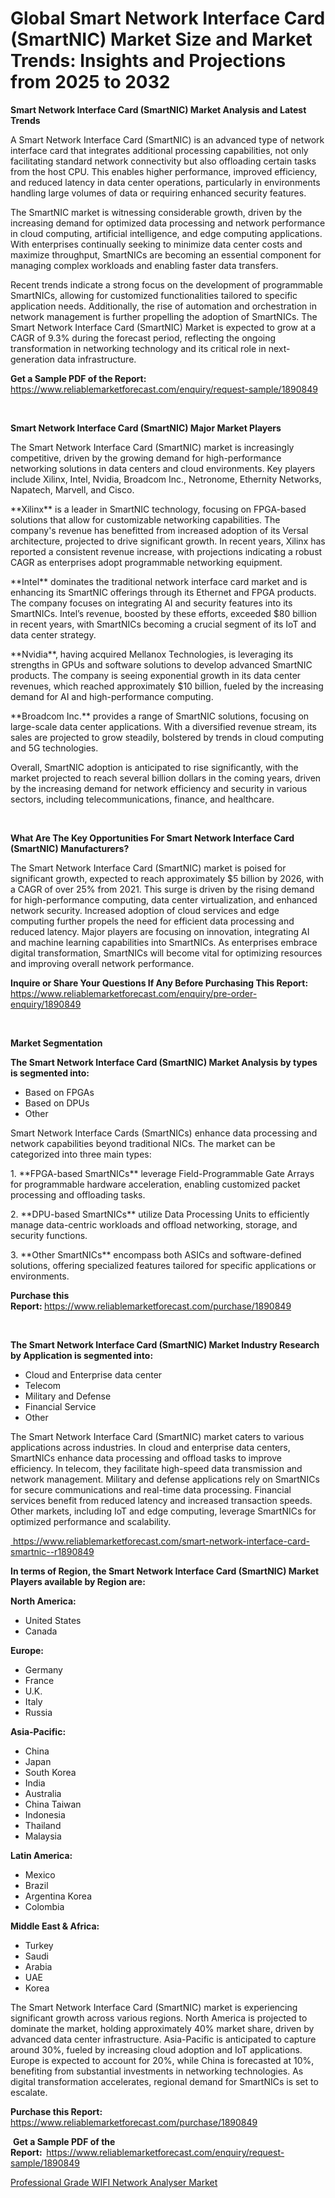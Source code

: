 <p><h1>Global Smart Network Interface Card (SmartNIC) Market Size and Market Trends: Insights and Projections from 2025 to 2032</h1></p><p><strong>Smart Network Interface Card (SmartNIC) Market Analysis and Latest Trends</strong></p>
<p><p>A Smart Network Interface Card (SmartNIC) is an advanced type of network interface card that integrates additional processing capabilities, not only facilitating standard network connectivity but also offloading certain tasks from the host CPU. This enables higher performance, improved efficiency, and reduced latency in data center operations, particularly in environments handling large volumes of data or requiring enhanced security features.</p><p>The SmartNIC market is witnessing considerable growth, driven by the increasing demand for optimized data processing and network performance in cloud computing, artificial intelligence, and edge computing applications. With enterprises continually seeking to minimize data center costs and maximize throughput, SmartNICs are becoming an essential component for managing complex workloads and enabling faster data transfers.</p><p>Recent trends indicate a strong focus on the development of programmable SmartNICs, allowing for customized functionalities tailored to specific application needs. Additionally, the rise of automation and orchestration in network management is further propelling the adoption of SmartNICs. The Smart Network Interface Card (SmartNIC) Market is expected to grow at a CAGR of 9.3% during the forecast period, reflecting the ongoing transformation in networking technology and its critical role in next-generation data infrastructure.</p></p>
<p><strong>Get a Sample PDF of the Report:&nbsp;</strong> <a href="https://www.reliablemarketforecast.com/enquiry/request-sample/1890849?utm_campaign=1169&utm_medium=2&utm_source=Github&utm_content=ia&utm_term=15022025&utm_id=smart-network-interface-card-smartnic">https://www.reliablemarketforecast.com/enquiry/request-sample/1890849</a></p>
<p>&nbsp;</p>
<p><strong>Smart Network Interface Card (SmartNIC) Major Market Players</strong></p>
<p><p>The Smart Network Interface Card (SmartNIC) market is increasingly competitive, driven by the growing demand for high-performance networking solutions in data centers and cloud environments. Key players include Xilinx, Intel, Nvidia, Broadcom Inc., Netronome, Ethernity Networks, Napatech, Marvell, and Cisco.</p><p>**Xilinx** is a leader in SmartNIC technology, focusing on FPGA-based solutions that allow for customizable networking capabilities. The company's revenue has benefitted from increased adoption of its Versal architecture, projected to drive significant growth. In recent years, Xilinx has reported a consistent revenue increase, with projections indicating a robust CAGR as enterprises adopt programmable networking equipment.</p><p>**Intel** dominates the traditional network interface card market and is enhancing its SmartNIC offerings through its Ethernet and FPGA products. The company focuses on integrating AI and security features into its SmartNICs. Intel’s revenue, boosted by these efforts, exceeded $80 billion in recent years, with SmartNICs becoming a crucial segment of its IoT and data center strategy.</p><p>**Nvidia**, having acquired Mellanox Technologies, is leveraging its strengths in GPUs and software solutions to develop advanced SmartNIC products. The company is seeing exponential growth in its data center revenues, which reached approximately $10 billion, fueled by the increasing demand for AI and high-performance computing.</p><p>**Broadcom Inc.** provides a range of SmartNIC solutions, focusing on large-scale data center applications. With a diversified revenue stream, its sales are projected to grow steadily, bolstered by trends in cloud computing and 5G technologies.</p><p>Overall, SmartNIC adoption is anticipated to rise significantly, with the market projected to reach several billion dollars in the coming years, driven by the increasing demand for network efficiency and security in various sectors, including telecommunications, finance, and healthcare.</p></p>
<p>&nbsp;</p>
<p><strong>What Are The Key Opportunities For Smart Network Interface Card (SmartNIC) Manufacturers?</strong></p>
<p><p>The Smart Network Interface Card (SmartNIC) market is poised for significant growth, expected to reach approximately $5 billion by 2026, with a CAGR of over 25% from 2021. This surge is driven by the rising demand for high-performance computing, data center virtualization, and enhanced network security. Increased adoption of cloud services and edge computing further propels the need for efficient data processing and reduced latency. Major players are focusing on innovation, integrating AI and machine learning capabilities into SmartNICs. As enterprises embrace digital transformation, SmartNICs will become vital for optimizing resources and improving overall network performance.</p></p>
<p><strong>Inquire or Share Your Questions If Any Before Purchasing This Report:</strong> <a href="https://www.reliablemarketforecast.com/enquiry/pre-order-enquiry/1890849?utm_campaign=1169&utm_medium=2&utm_source=Github&utm_content=ia&utm_term=15022025&utm_id=smart-network-interface-card-smartnic">https://www.reliablemarketforecast.com/enquiry/pre-order-enquiry/1890849</a></p>
<p>&nbsp;</p>
<p><strong>Market Segmentation</strong></p>
<p><strong>The Smart Network Interface Card (SmartNIC) Market Analysis by types is segmented into:</strong></p>
<p><ul><li>Based on FPGAs</li><li>Based on DPUs</li><li>Other</li></ul></p>
<p><p>Smart Network Interface Cards (SmartNICs) enhance data processing and network capabilities beyond traditional NICs. The market can be categorized into three main types: </p><p>1. **FPGA-based SmartNICs** leverage Field-Programmable Gate Arrays for programmable hardware acceleration, enabling customized packet processing and offloading tasks. </p><p>2. **DPU-based SmartNICs** utilize Data Processing Units to efficiently manage data-centric workloads and offload networking, storage, and security functions. </p><p>3. **Other SmartNICs** encompass both ASICs and software-defined solutions, offering specialized features tailored for specific applications or environments.</p></p>
<p><strong>Purchase this Report:&nbsp;</strong><a href="https://www.reliablemarketforecast.com/purchase/1890849?utm_campaign=1169&utm_medium=2&utm_source=Github&utm_content=ia&utm_term=15022025&utm_id=smart-network-interface-card-smartnic">https://www.reliablemarketforecast.com/purchase/1890849</a></p>
<p>&nbsp;</p>
<p><strong>The Smart Network Interface Card (SmartNIC) Market Industry Research by Application is segmented into:</strong></p>
<p><ul><li>Cloud and Enterprise data center</li><li>Telecom</li><li>Military and Defense</li><li>Financial Service</li><li>Other</li></ul></p>
<p><p>The Smart Network Interface Card (SmartNIC) market caters to various applications across industries. In cloud and enterprise data centers, SmartNICs enhance data processing and offload tasks to improve efficiency. In telecom, they facilitate high-speed data transmission and network management. Military and defense applications rely on SmartNICs for secure communications and real-time data processing. Financial services benefit from reduced latency and increased transaction speeds. Other markets, including IoT and edge computing, leverage SmartNICs for optimized performance and scalability.</p></p>
<p><a href="https://www.reliablemarketforecast.com/smart-network-interface-card-smartnic--r1890849?utm_campaign=1169&utm_medium=2&utm_source=Github&utm_content=ia&utm_term=15022025&utm_id=smart-network-interface-card-smartnic">&nbsp;https://www.reliablemarketforecast.com/smart-network-interface-card-smartnic--r1890849</a></p>
<p><strong>In terms of Region, the Smart Network Interface Card (SmartNIC) Market Players available by Region are:</strong></p>
<p>
    <p> <strong> North America: </strong>
        <ul>
            <li>United States</li>
            <li>Canada</li>
        </ul>
        </p> 
    <p> <strong> Europe: </strong>
        <ul>
            <li>Germany</li>
            <li>France</li>
            <li>U.K.</li>
            <li>Italy</li>
            <li>Russia</li>
        </ul>
        </p> 
    <p> <strong> Asia-Pacific: </strong>
        <ul>
            <li>China</li>
            <li>Japan</li>
            <li>South Korea</li>
            <li>India</li>
            <li>Australia</li>
            <li>China Taiwan</li>
            <li>Indonesia</li>
            <li>Thailand</li>
            <li>Malaysia</li>
        </ul>
        </p> 
    <p> <strong> Latin America: </strong>
        <ul>
            <li>Mexico</li>
            <li>Brazil</li>
            <li>Argentina Korea</li>
            <li>Colombia</li>
        </ul>
        </p> 
    <p> <strong> Middle East & Africa: </strong>
        <ul>
            <li>Turkey</li>
            <li>Saudi</li>
            <li>Arabia</li>
            <li>UAE</li>
            <li>Korea</li>
        </ul>
    </p>
    </p>
<p><p>The Smart Network Interface Card (SmartNIC) market is experiencing significant growth across various regions. North America is projected to dominate the market, holding approximately 40% market share, driven by advanced data center infrastructure. Asia-Pacific is anticipated to capture around 30%, fueled by increasing cloud adoption and IoT applications. Europe is expected to account for 20%, while China is forecasted at 10%, benefiting from substantial investments in networking technologies. As digital transformation accelerates, regional demand for SmartNICs is set to escalate.</p></p>
<p><strong>Purchase this Report: </strong><a href="https://www.reliablemarketforecast.com/purchase/1890849?utm_campaign=1169&utm_medium=2&utm_source=Github&utm_content=ia&utm_term=15022025&utm_id=smart-network-interface-card-smartnic">https://www.reliablemarketforecast.com/purchase/1890849</a></p>
<p>&nbsp;<strong>Get a Sample PDF of the Report:&nbsp;&nbsp;</strong><a href="https://www.reliablemarketforecast.com/enquiry/request-sample/1890849?utm_campaign=1169&utm_medium=2&utm_source=Github&utm_content=ia&utm_term=15022025&utm_id=smart-network-interface-card-smartnic">https://www.reliablemarketforecast.com/enquiry/request-sample/1890849</a></p>
<p><strong></strong></p>
<p><p><a href="https://github.com/pizolina/Market-Research-Report-List-7/blob/main/professional-grade-wifi-network-analyser-market.md?utm_campaign=1169&utm_medium=2&utm_source=Github&utm_content=ia&utm_term=15022025&utm_id=smart-network-interface-card-smartnic">Professional Grade WIFI Network Analyser Market</a></p></p>